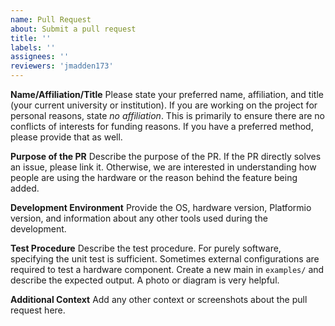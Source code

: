 ```yaml
---
name: Pull Request
about: Submit a pull request
title: ''
labels: ''
assignees: ''
reviewers: 'jmadden173'
---
```


**Name/Affiliation/Title**
Please state your preferred name, affiliation, and title (your current university or institution). If you are working on the project for personal reasons, state *no affiliation*. This is primarily to ensure there are no conflicts of interests for funding reasons. If you have a preferred method, please provide that as well.

**Purpose of the PR**
Describe the purpose of the PR. If the PR directly solves an issue, please link it. Otherwise, we are interested in understanding how people are using the hardware or the reason behind the feature being added.

**Development Environment**
Provide the OS, hardware version, Platformio version, and information about any other tools used during the development.

**Test Procedure**
Describe the test procedure. For purely software, specifying the unit test is sufficient. Sometimes external configurations are required to test a hardware component. Create a new main in `examples/` and describe the expected output. A photo or diagram is very helpful.

**Additional Context**
Add any other context or screenshots about the pull request here.